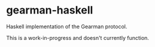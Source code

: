 gearman-haskell
===============

Haskell implementation of the Gearman protocol.

This is a work-in-progress and doesn't currently function.
